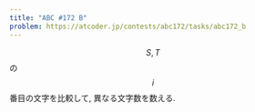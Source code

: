 ```yaml
---
title: "ABC #172 B"
problem: https://atcoder.jp/contests/abc172/tasks/abc172_b
---
```

$$ S, T $$ の $$ i $$ 番目の文字を比較して, 異なる文字数を数える.

